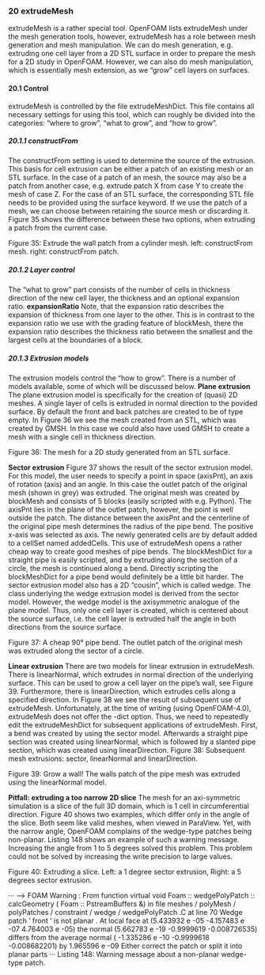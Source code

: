 ### 20 extrudeMesh
extrudeMesh is a rather special tool. OpenFOAM lists extrudeMesh under the mesh generation tools, however, extrudeMesh has a role between mesh generation and mesh manipulation. We can do mesh generation, e.g. extruding one cell layer from a 2D STL surface in order to prepare the mesh for a 2D study in OpenFOAM. However, we can also do mesh manipulation, which is essentially mesh extension, as we “grow” cell layers on surfaces.

#### 20.1 Control
extrudeMesh is controlled by the file extrudeMeshDict. This file contains all necessary settings for using this tool, which can roughly be divided into the categories: “where to grow”, “what to grow”, and “how to grow”.

##### 20.1.1  constructFrom
The constructFrom setting is used to determine the source of the extrusion. This basis for cell extrusion can be either a patch of an existing mesh or an STL surface. In the case of a patch of an mesh, the source may also be a patch from another case, e.g. extrude patch X from case Y to create the mesh of case Z.
For the case of an STL surface, the corresponding STL file needs to be provided using the surface keyword. If we use the patch of a mesh, we can choose between retaining the source mesh or discarding it. Figure 35 shows the difference between these two options, when extruding a patch from the current case.

Figure 35: Extrude the wall patch from a cylinder mesh. left: constructFrom mesh. right: constructFrom
patch.

##### 20.1.2  Layer control
The “what to grow” part consists of the number of cells in thickness direction of the new cell layer, the thickness and an optional expansion ratio.
**expansionRatio**
Note, that the expansion ratio describes the expansion of thickness from one layer to the other. This is in contrast to the expansion ratio we use with the grading feature of blockMesh, there the expansion ratio describes the thickness ratio between the smallest and the largest cells at the boundaries of a block.

##### 20.1.3  Extrusion models
The extrusion models control the “how to grow”. There is a number of models available, some of which will be discussed below.
**Plane extrusion**
The plane extrusion model is specifically for the creation of (quasi) 2D meshes. A single layer of cells is extruded in normal direction to the povided surface. By default the front and back patches are created to be of type empty.
In Figure 36 we see the mesh created from an STL, which was created by GMSH. In this case we could also have used GMSH to create a mesh with a single cell in thickness direction.

Figure 36: The mesh for a 2D study generated from an STL surface.

**Sector extrusion**
Figure 37 shows the result of the sector extrusion model. For this model, the user needs to specify a point in space (axisPnt), an axis of rotation (axis) and an angle. In this case the outlet patch of the original mesh (shown in grey) was extruded. The original mesh was created by blockMesh and consists of 5 blocks (easily scripted with e.g. Python). The axisPnt lies in the plane of the outlet patch, however, the point is well outside the patch. The distance between the axisPnt and the centerline of the original pipe mesh determines the radius of the pipe bend. The positive x-axis was selected as axis. The newly generated cells are by default added to a cellSet named addedCells.
This use of extrudeMesh opens a rather cheap way to create good meshes of pipe bends. The blockMeshDict for a straight pipe is easily scripted, and by extruding along the section of a circle, the mesh is continued along a bend. Directly scripting the blockMeshDict for a pipe bend would definitely be a little bit harder.
The sector extrusion model also has a 2D “cousin”, which is called wedge. The class underlying the wedge extrusion model is derived from the sector model. However, the wedge model is the axisymmetric analogue of the plane model. Thus, only one cell layer is created, which is centered about the source surface, i.e. the cell layer is extruded half the angle in both directions from the source surface.

Figure 37: A cheap 90° pipe bend. The outlet patch of the original mesh was extruded along the sector of a circle.

**Linear extrusion**
There are two models for linear extrusion in extrudeMesh. There is linearNormal, which extrudes in normal direction of the underlying surface. This can be used to grow a cell layer on the pipe’s wall, see Figure 39. Furthermore, there is linearDirection, which extrudes cells along a specified direction.
In Figure 38 we see the result of subsequent use of extrudeMesh. Unfortunately, at the time of writing (using OpenFOAM-4.0), extrudeMesh does not offer the -dict option. Thus, we need to repeatedly edit the extrudeMeshDict for subsequent applications of extrudeMesh. First, a bend was created by using the sector model. Afterwards a straight pipe section was created using linearNormal, which is followed by a slanted pipe section, which was created using linearDirection.
Figure 38: Subsequent mesh extrusions: sector, linearNormal and linearDirection.

Figure 39: Grow a wall! The walls patch of the pipe mesh was extruded using the linearNormal model.

**Pitfall: extruding a too narrow 2D slice**
The mesh for an axi-symmetric simulation is a slice of the full 3D domain, which is 1 cell in circumferential direction. Figure 40 shows two examples, which differ only in the angle of the slice. Both seem like valid meshes, when viewed in ParaView.
Yet, with the narrow angle, OpenFOAM complains of the wedge-type patches being non-planar. Listing 148 shows an example of such a warning message. Increasing the angle from 1 to 5 degrees solved this problem. This problem could not be solved by increasing the write precision to large values.

Figure 40: Extruding a slice. Left: a 1 degree sector extrusion, Right: a 5 degrees sector extrusion.

···
--> FOAM Warning :
From function virtual void Foam :: wedgePolyPatch :: calcGeometry ( Foam :: PstreamBuffers &)
in file meshes / polyMesh / polyPatches / constraint / wedge / wedgePolyPatch .C at line 70
Wedge patch ’ front ’ is not planar .
At local face at (5.433932 e -05 -4.157483 e -07 4.764003 e -05) the normal (5.662783 e -19 -0.9999619
-0.008726535)
differs from the average normal ( -1.335286 e -10 -0.9999618 -0.008682201) by 1.965596 e -09
Either correct the patch or split it into planar parts
···
Listing 148: Warning message about a non-planar wedge-type patch.